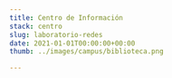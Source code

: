 ```yaml
---
title: Centro de Información
stack: centro
slug: laboratorio-redes
date: 2021-01-01T00:00:00+00:00
thumb: ../images/campus/biblioteca.png

---
```


